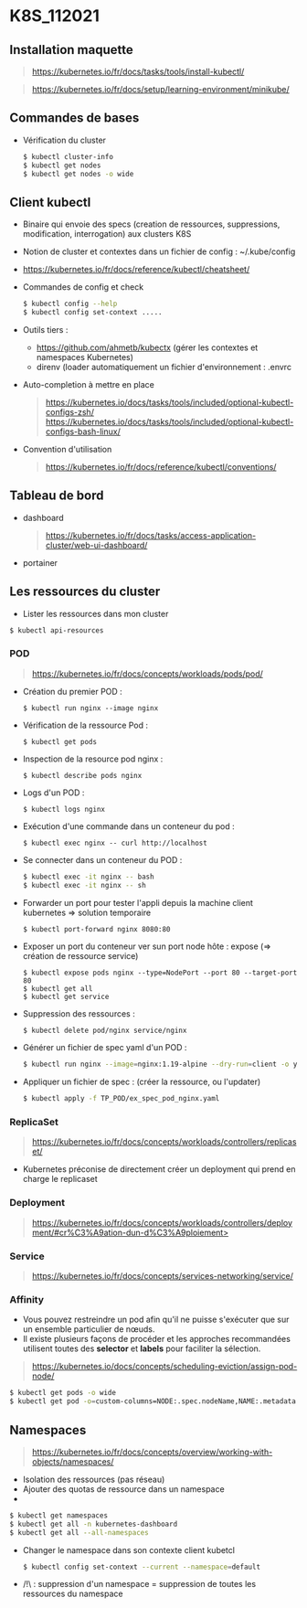 # K8S_112021

## Installation maquette

> https://kubernetes.io/fr/docs/tasks/tools/install-kubectl/

> https://kubernetes.io/fr/docs/setup/learning-environment/minikube/

## Commandes de bases

- Vérification du cluster

    ```bash
    $ kubectl cluster-info
    $ kubectl get nodes
    $ kubectl get nodes -o wide
    ```

## Client kubectl

- Binaire qui envoie des specs (creation de ressources, suppressions, modification, interrogation) aux clusters K8S

- Notion de cluster et contextes dans un fichier de config : ~/.kube/config

- https://kubernetes.io/fr/docs/reference/kubectl/cheatsheet/

- Commandes de config et check 

    ```bash
    $ kubectl config --help
    $ kubectl config set-context .....
    ```

- Outils tiers :

    - https://github.com/ahmetb/kubectx (gérer les contextes et namespaces Kubernetes)
    - direnv (loader automatiquement un fichier d'environnement : .envrc


- Auto-completion à mettre en place


    > https://kubernetes.io/docs/tasks/tools/included/optional-kubectl-configs-zsh/
    > https://kubernetes.io/docs/tasks/tools/included/optional-kubectl-configs-bash-linux/

- Convention d'utilisation

    > https://kubernetes.io/fr/docs/reference/kubectl/conventions/


## Tableau de bord

- dashboard

    > https://kubernetes.io/fr/docs/tasks/access-application-cluster/web-ui-dashboard/

- portainer



## Les ressources du cluster

- Lister les ressources dans mon cluster 

```bash
$ kubectl api-resources
```

### POD

> https://kubernetes.io/fr/docs/concepts/workloads/pods/pod/

- Création du premier POD :

   ```$ kubectl run nginx --image nginx```

- Vérification de la ressource Pod : 

   ```$ kubectl get pods```

- Inspection de la resource pod nginx :

  ```$ kubectl describe pods nginx```

- Logs d'un POD :

   ```$ kubectl logs nginx```

- Exécution d'une commande dans un conteneur du pod :

   ```$ kubectl exec nginx -- curl http://localhost```

- Se connecter dans un conteneur du POD :

    ```bash
    $ kubectl exec -it nginx -- bash
    $ kubectl exec -it nginx -- sh
    ```

- Forwarder un port pour tester l'appli depuis la machine client kubernetes => solution temporaire

    ```
    $ kubectl port-forward nginx 8080:80
    ```

- Exposer un port du conteneur ver sun port node hôte : expose (=> création de ressource service)

    ```
    $ kubectl expose pods nginx --type=NodePort --port 80 --target-port 80
    $ kubectl get all
    $ kubectl get service
    ```

- Suppression des ressources :

    ```bash
    $ kubectl delete pod/nginx service/nginx
    ```

- Générer un fichier de spec yaml d'un POD :

    ```bash
    $ kubectl run nginx --image=nginx:1.19-alpine --dry-run=client -o yaml > ex_spec_pod_nginx.yaml
    ```

- Appliquer un fichier de spec : (créer la ressource, ou l'updater)

    ```bash
    $ kubectl apply -f TP_POD/ex_spec_pod_nginx.yaml
    ```

### ReplicaSet

> https://kubernetes.io/fr/docs/concepts/workloads/controllers/replicaset/

- Kubernetes préconise de directement créer un deployment qui prend en charge le replicaset

### Deployment

> https://kubernetes.io/fr/docs/concepts/workloads/controllers/deployment/#cr%C3%A9ation-dun-d%C3%A9ploiement> 


### Service 

> https://kubernetes.io/fr/docs/concepts/services-networking/service/


### Affinity

- Vous pouvez restreindre un pod afin qu'il ne puisse s'exécuter que sur un ensemble particulier de nœuds. 
- Il existe plusieurs façons de procéder et les approches recommandées utilisent toutes des **selector** et **labels** pour faciliter la sélection.

> https://kubernetes.io/docs/concepts/scheduling-eviction/assign-pod-node/

```bash
$ kubectl get pods -o wide
$ kubectl get pod -o=custom-columns=NODE:.spec.nodeName,NAME:.metadata.name
```

## Namespaces

> https://kubernetes.io/fr/docs/concepts/overview/working-with-objects/namespaces/

- Isolation des ressources (pas réseau)
- Ajouter des quotas de ressource dans un namespace
- 

```bash
$ kubectl get namespaces
$ kubectl get all -n kubernetes-dashboard
$ kubectl get all --all-namespaces
```

- Changer le namespace dans son contexte client kubetcl 

   ```bash
   $ kubectl config set-context --current --namespace=default
   ```

- /!\ : suppression d'un namespace = suppression de toutes les ressources du namespace